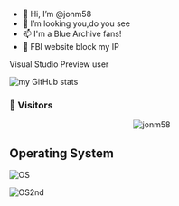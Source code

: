 - 👋 Hi, I’m @jonm58
- 👀 I’m looking you,do you see
- 📫 I'm a Blue Archive fans!
- 🤣 FBI website block my IP

Visual Studio Preview user

![my GitHub stats](https://github-readme-stats.vercel.app/api?username=jonm58&count_private=true&show_icons=true&layout=compact)

### 👀 Visitors
<div align="center"><img src="https://count.getloli.com/@jonm58?name=jonm58&theme=original-new&padding=8&offset=0&align=center&scale=1&pixelated=1&darkmode=auto" alt="jonm58"></div>

##  Operating System
![OS](https://img.shields.io/badge/Windows%2011%20Canary-black.svg?colorA=black&style=plastic)

![OS2nd](https://img.shields.io/badge/Windows%202003%20R2-white.svg?colorA=black&style=flat-square)



